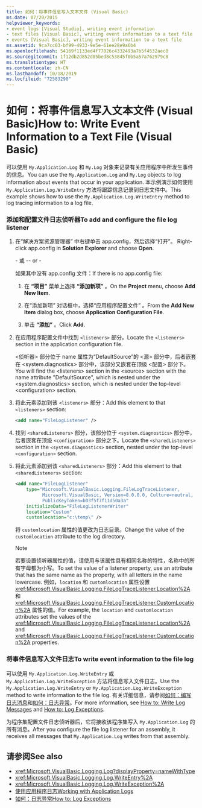 ```yaml
---
title: 如何：将事件信息写入文本文件 (Visual Basic)
ms.date: 07/20/2015
helpviewer_keywords:
- event logs [Visual Studio], writing event information
- text files [Visual Basic], writing event information to a text file
- events [Visual Basic], writing event information to a text file
ms.assetid: 9ca7cc03-bf99-4933-9e5e-61ee28e9a6b4
ms.openlocfilehash: 54169f1133ed4f77026c4332493a7b5f4532aec0
ms.sourcegitcommit: 1f12db2d852d05bed8c53845f0b5a57a762979c8
ms.translationtype: HT
ms.contentlocale: zh-CN
ms.lasthandoff: 10/18/2019
ms.locfileid: "72583290"
---
```

# <a name="how-to-write-event-information-to-a-text-file-visual-basic"></a><span data-ttu-id="bccf7-102">如何：将事件信息写入文本文件 (Visual Basic)</span><span class="sxs-lookup"><span data-stu-id="bccf7-102">How to: Write Event Information to a Text File (Visual Basic)</span></span>

<span data-ttu-id="bccf7-103">可以使用 `My.Application.Log` 和 `My.Log` 对象来记录有关应用程序中所发生事件的信息。</span><span class="sxs-lookup"><span data-stu-id="bccf7-103">You can use the `My.Application.Log` and `My.Log` objects to log information about events that occur in your application.</span></span> <span data-ttu-id="bccf7-104">本示例演示如何使用 `My.Application.Log.WriteEntry` 方法将跟踪信息记录到日志文件中。</span><span class="sxs-lookup"><span data-stu-id="bccf7-104">This example shows how to use the `My.Application.Log.WriteEntry` method to log tracing information to a log file.</span></span>

### <a name="to-add-and-configure-the-file-log-listener"></a><span data-ttu-id="bccf7-105">添加和配置文件日志侦听器</span><span class="sxs-lookup"><span data-stu-id="bccf7-105">To add and configure the file log listener</span></span>

1. <span data-ttu-id="bccf7-106">在“解决方案资源管理器” 中右键单击 app.config，然后选择“打开”。  </span><span class="sxs-lookup"><span data-stu-id="bccf7-106">Right-click app.config in **Solution Explorer** and choose **Open**.</span></span>

     <span data-ttu-id="bccf7-107">\- 或 -</span><span class="sxs-lookup"><span data-stu-id="bccf7-107">\- or -</span></span>

     <span data-ttu-id="bccf7-108">如果其中没有 app.config 文件：</span><span class="sxs-lookup"><span data-stu-id="bccf7-108">If there is no app.config file:</span></span>

    1. <span data-ttu-id="bccf7-109">在 **“项目”** 菜单上选择 **“添加新项”** 。</span><span class="sxs-lookup"><span data-stu-id="bccf7-109">On the **Project** menu, choose **Add New Item**.</span></span>

    2. <span data-ttu-id="bccf7-110">在“添加新项”  对话框中，选择“应用程序配置文件”  。</span><span class="sxs-lookup"><span data-stu-id="bccf7-110">From the **Add New Item** dialog box, choose **Application Configuration File**.</span></span>

    3. <span data-ttu-id="bccf7-111">单击 **“添加”** 。</span><span class="sxs-lookup"><span data-stu-id="bccf7-111">Click **Add**.</span></span>

2. <span data-ttu-id="bccf7-112">在应用程序配置文件中找到 `<listeners>` 部分。</span><span class="sxs-lookup"><span data-stu-id="bccf7-112">Locate the `<listeners>` section in the application configuration file.</span></span>

     <span data-ttu-id="bccf7-113">\<侦听器> 部分位于 name 属性为“DefaultSource”的 \<源> 部分中，后者嵌套在 \<system.diagnostics> 部分中，该部分又嵌套在顶级 \<配置> 部分下。</span><span class="sxs-lookup"><span data-stu-id="bccf7-113">You will find the \<listeners> section in the \<source> section with the name attribute "DefaultSource", which is nested under the \<system.diagnostics> section, which is nested under the top-level \<configuration> section.</span></span>

3. <span data-ttu-id="bccf7-114">将此元素添加到该 `<listeners>` 部分：</span><span class="sxs-lookup"><span data-stu-id="bccf7-114">Add this element to that `<listeners>` section:</span></span>

    ```xml
    <add name="FileLogListener" />
    ```

4. <span data-ttu-id="bccf7-115">找到 `<sharedListeners>` 部分，该部分位于 `<system.diagnostics>` 部分中，后者嵌套在顶级 `<configuration>` 部分之下。</span><span class="sxs-lookup"><span data-stu-id="bccf7-115">Locate the `<sharedListeners>` section in the `<system.diagnostics>` section, nested under the top-level `<configuration>` section.</span></span>

5. <span data-ttu-id="bccf7-116">将此元素添加到该 `<sharedListeners>` 部分：</span><span class="sxs-lookup"><span data-stu-id="bccf7-116">Add this element to that `<sharedListeners>` section:</span></span>

    ```xml
    <add name="FileLogListener"
        type="Microsoft.VisualBasic.Logging.FileLogTraceListener,
              Microsoft.VisualBasic, Version=8.0.0.0, Culture=neutral,
              PublicKeyToken=b03f5f7f11d50a3a"
        initializeData="FileLogListenerWriter"
        location="Custom"
        customlocation="c:\temp\" />
    ```

     <span data-ttu-id="bccf7-117">将 `customlocation` 属性的值更改为日志目录。</span><span class="sxs-lookup"><span data-stu-id="bccf7-117">Change the value of the `customlocation` attribute to the log directory.</span></span>

    > [!NOTE]
    > <span data-ttu-id="bccf7-118">若要设置侦听器属性的值，请使用与该属性具有相同名称的特性，名称中的所有字母都为小写。</span><span class="sxs-lookup"><span data-stu-id="bccf7-118">To set the value of a listener property, use an attribute that has the same name as the property, with all letters in the name lowercase.</span></span> <span data-ttu-id="bccf7-119">例如，`location` 和 `customlocation` 属性设置 <xref:Microsoft.VisualBasic.Logging.FileLogTraceListener.Location%2A> 和 <xref:Microsoft.VisualBasic.Logging.FileLogTraceListener.CustomLocation%2A> 属性的值。</span><span class="sxs-lookup"><span data-stu-id="bccf7-119">For example, the `location` and `customlocation` attributes set the values of the <xref:Microsoft.VisualBasic.Logging.FileLogTraceListener.Location%2A> and <xref:Microsoft.VisualBasic.Logging.FileLogTraceListener.CustomLocation%2A> properties.</span></span>

### <a name="to-write-event-information-to-the-file-log"></a><span data-ttu-id="bccf7-120">将事件信息写入文件日志</span><span class="sxs-lookup"><span data-stu-id="bccf7-120">To write event information to the file log</span></span>

<span data-ttu-id="bccf7-121">可以使用 `My.Application.Log.WriteEntry` 或 `My.Application.Log.WriteException` 方法将信息写入文件日志。</span><span class="sxs-lookup"><span data-stu-id="bccf7-121">Use the `My.Application.Log.WriteEntry` or `My.Application.Log.WriteException` method to write information to the file log.</span></span> <span data-ttu-id="bccf7-122">有关详细信息，请参阅[如何：编写日志消息](../../../../visual-basic/developing-apps/programming/log-info/how-to-write-log-messages.md)和[如何：日志异常](../../../../visual-basic/developing-apps/programming/log-info/how-to-log-exceptions.md)。</span><span class="sxs-lookup"><span data-stu-id="bccf7-122">For more information, see [How to: Write Log Messages](../../../../visual-basic/developing-apps/programming/log-info/how-to-write-log-messages.md) and [How to: Log Exceptions](../../../../visual-basic/developing-apps/programming/log-info/how-to-log-exceptions.md).</span></span>

<span data-ttu-id="bccf7-123">为程序集配置文件日志侦听器后，它将接收该程序集写入 `My.Application.Log` 的所有消息。</span><span class="sxs-lookup"><span data-stu-id="bccf7-123">After you configure the file log listener for an assembly, it receives all messages that `My.Application.Log` writes from that assembly.</span></span>

## <a name="see-also"></a><span data-ttu-id="bccf7-124">请参阅</span><span class="sxs-lookup"><span data-stu-id="bccf7-124">See also</span></span>

- <xref:Microsoft.VisualBasic.Logging.Log?displayProperty=nameWithType>
- <xref:Microsoft.VisualBasic.Logging.Log.WriteEntry%2A>
- <xref:Microsoft.VisualBasic.Logging.Log.WriteException%2A>
- [<span data-ttu-id="bccf7-125">使用应用程序日志</span><span class="sxs-lookup"><span data-stu-id="bccf7-125">Working with Application Logs</span></span>](../../../../visual-basic/developing-apps/programming/log-info/working-with-application-logs.md)
- [<span data-ttu-id="bccf7-126">如何：日志异常</span><span class="sxs-lookup"><span data-stu-id="bccf7-126">How to: Log Exceptions</span></span>](../../../../visual-basic/developing-apps/programming/log-info/how-to-log-exceptions.md)
